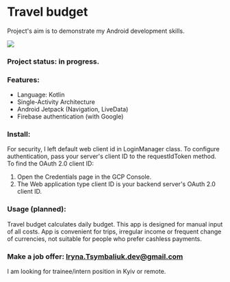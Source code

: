 # Travel budget
Project's aim is to demonstrate my Android development skills.

<img src=https://user-images.githubusercontent.com/42023359/58829222-058ad100-8650-11e9-8bf2-5b37da49b5c2.png>

### Project status: in progress.

### Features:
- Language: Kotlin
- Single-Activity Architecture
- Android Jetpack (Navigation, LiveData)
- Firebase authentication (with Google)

### Install:
For security, I left default web client id in LoginManager class. To configure authentication, pass your server's client ID to the requestIdToken method. To find the OAuth 2.0 client ID:
1. Open the Credentials page in the GCP Console.
2. The Web application type client ID is your backend server's OAuth 2.0 client ID.

### Usage (planned):
Travel budget calculates daily budget. This app is designed for manual input of all costs. App is convenient for trips, irregular income or frequent change of currencies, not suitable for people who prefer cashless payments.

### Make a job offer: Iryna.Tsymbaliuk.dev@gmail.com
I am looking for trainee/intern position in Kyiv or remote.
